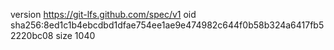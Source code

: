 version https://git-lfs.github.com/spec/v1
oid sha256:8ed1c1b4ebcdbd1dfae754ee1ae9e474982c644f0b58b324a6417fb52220bc08
size 1040
